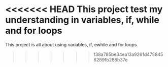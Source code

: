 <<<<<<< HEAD
This project test my understanding in variables, if, while and for loops
=======
This project is all about using variables, if, ewhile and for loops
>>>>>>> f38a785be34ea13a9261d4758456289fb286b37e
